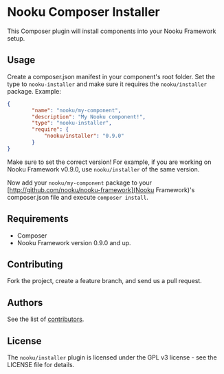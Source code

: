 # Nooku Composer Installer

This Composer plugin will install components into your Nooku Framework setup. 

## Usage

Create a composer.json manifest in your component's root folder. Set the type to `nooku-installer` and make sure it requires the `nooku/installer` package. Example:

```json
{
    	"name": "nooku/my-component",
    	"description": "My Nooku component!",
    	"type": "nooku-installer",
    	"require": {
        	"nooku/installer": "0.9.0"
    	}
}
```
Make sure to set the correct version! For example, if you are working on Nooku Framework v0.9.0, use `nooku/installer` of the same version.

Now add your `nooku/my-component` package to your [http://github.com/nooku/nooku-framework](Nooku Framework)'s composer.json file and execute `composer install`.

## Requirements

* Composer
* Nooku Framework version 0.9.0 and up.

## Contributing

Fork the project, create a feature branch, and send us a pull request.

## Authors

See the list of [contributors](https://github.com/nooku/nooku-composer/contributors).

## License

The `nooku/installer` plugin is licensed under the GPL v3 license - see the LICENSE file for details.
